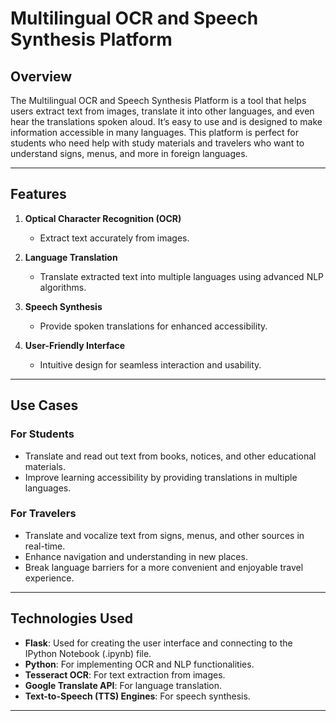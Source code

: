 # Multilingual OCR and Speech Synthesis Platform

## Overview

The Multilingual OCR and Speech Synthesis Platform is a tool that helps users extract text from images, translate it into other languages, and even hear the translations spoken aloud. It’s easy to use and is designed to make information accessible in many languages. This platform is perfect for students who need help with study materials and travelers who want to understand signs, menus, and more in foreign languages.

---

## Features

1. **Optical Character Recognition (OCR)**  
   - Extract text accurately from images.

2. **Language Translation**  
   - Translate extracted text into multiple languages using advanced NLP algorithms.

3. **Speech Synthesis**  
   - Provide spoken translations for enhanced accessibility.

4. **User-Friendly Interface**  
   - Intuitive design for seamless interaction and usability.

---

## Use Cases

### For Students
- Translate and read out text from books, notices, and other educational materials.
- Improve learning accessibility by providing translations in multiple languages.

### For Travelers
- Translate and vocalize text from signs, menus, and other sources in real-time.
- Enhance navigation and understanding in new places.
- Break language barriers for a more convenient and enjoyable travel experience.

---

## Technologies Used

- **Flask**: Used for creating the user interface and connecting to the IPython Notebook (.ipynb) file.
- **Python**: For implementing OCR and NLP functionalities.
- **Tesseract OCR**: For text extraction from images.
- **Google Translate API**: For language translation.
- **Text-to-Speech (TTS) Engines**: For speech synthesis.

---
